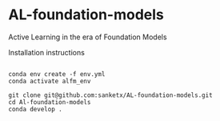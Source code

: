 # AL-foundation-models
Active Learning in the era of Foundation Models

Installation instructions
```

conda env create -f env.yml
conda activate alfm_env

git clone git@github.com:sanketx/AL-foundation-models.git
cd Al-foundation-models
conda develop .

```
